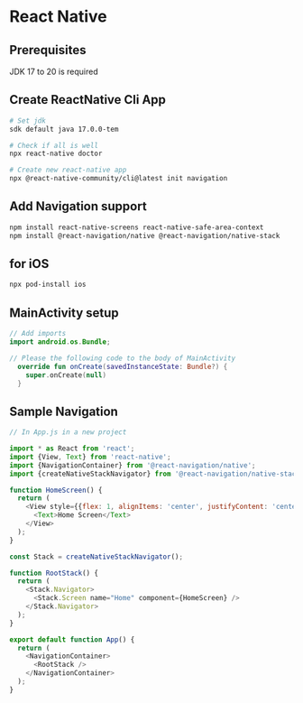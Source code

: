# React Native

## Prerequisites

JDK 17 to 20 is required

## Create ReactNative Cli App

```bash
# Set jdk
sdk default java 17.0.0-tem

# Check if all is well
npx react-native doctor

# Create new react-native app
npx @react-native-community/cli@latest init navigation
```

## Add Navigation support

```bash
npm install react-native-screens react-native-safe-area-context
npm install @react-navigation/native @react-navigation/native-stack
```

## for iOS

```bash
npx pod-install ios
```

## MainActivity setup

```kotlin
// Add imports
import android.os.Bundle;

// Please the following code to the body of MainActivity
  override fun onCreate(savedInstanceState: Bundle?) {
    super.onCreate(null)
  }

```

## Sample Navigation

```javascript
// In App.js in a new project

import * as React from 'react';
import {View, Text} from 'react-native';
import {NavigationContainer} from '@react-navigation/native';
import {createNativeStackNavigator} from '@react-navigation/native-stack';

function HomeScreen() {
  return (
    <View style={{flex: 1, alignItems: 'center', justifyContent: 'center'}}>
      <Text>Home Screen</Text>
    </View>
  );
}

const Stack = createNativeStackNavigator();

function RootStack() {
  return (
    <Stack.Navigator>
      <Stack.Screen name="Home" component={HomeScreen} />
    </Stack.Navigator>
  );
}

export default function App() {
  return (
    <NavigationContainer>
      <RootStack />
    </NavigationContainer>
  );
}
```
